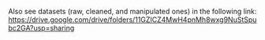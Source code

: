 Also see datasets (raw, cleaned, and manipulated ones) in the following link:
https://drive.google.com/drive/folders/11GZICZ4MwH4pnMh8wxg9NuStSpubc2GA?usp=sharing

